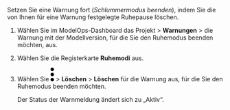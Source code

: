 Setzen Sie eine Warnung fort (*Schlummermodus beenden*), indem Sie die von Ihnen für eine Warnung festgelegte Ruhepause löschen.

1.  Wählen Sie im ModelOps-Dashboard das Projekt > **Warnungen** > die Warnung mit der Modellversion, für die Sie den Ruhemodus beenden möchten, aus.


1.  Wählen Sie die Registerkarte **Ruhemodi** aus.


1.  Wählen Sie ![kebab menu](Images/zsz1597101912145.svg) > **Löschen** > **Löschen** für die Warnung aus, für die Sie den Ruhemodus beenden möchten.

    Der Status der Warnmeldung ändert sich zu „Aktiv“.


